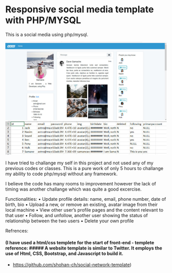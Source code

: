 # Responsive social media template with PHP/MYSQL

This is a social media using php/mysql. 


![plot](DemoSocialMedia.jpeg)
![plot](tablessql.jpeg)


I have tried to challange my self in this project and not used any of my previous codes or classes.
This is a pure work of only 5 hours to challange my ability to code php/mysql without any framework.

I believe the code has many rooms to improvement however the lack of timing was another challange which was
quite a good excercise.

Functionalities:
• Update profile details: name, email, phone number, date of birth, bio
• Upload a new, or remove an existing, avatar image from their local machine
• View other user’s profile pages and the content relevant to that user
• Follow, and unfollow, another user showing the status of relationship between
the two users
• Delete your own profile


Refrences:
#### (I have used a html/css templete for the start of front-end - templete reference: ##### A website template is similar to Twitter. It employs the use of Html, CSS, Bootstrap, and Javascript to build it.
 -  https://github.com/shohan-ch/social-network-template)